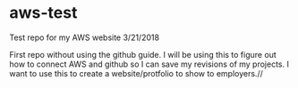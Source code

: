 # aws-test
Test repo for my AWS website
3/21/2018

First repo without using the github guide. I will be using this to figure out how to connect AWS and github so I can save my revisions of my projects. I want to use this to create a website/protfolio to show to employers.//
